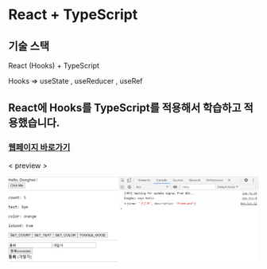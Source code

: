 # React + TypeScript

## 기술 스택 

React (Hooks) + TypeScript 

Hooks => useState , useReducer , useRef

## React에 Hooks를 TypeScript를 적용해서 학습하고 적용했습니다.

### [웹페이지 바로가기](https://wondonghwi.github.io/React_TypeScript_Hooks_Practice/)

< preview >

![](image/React_TypeScript_Practice.PNG)

